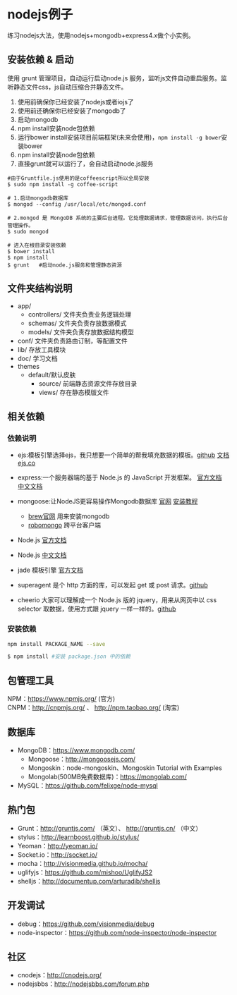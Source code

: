 # nodejs例子

练习nodejs大法，使用nodejs+mongodb+express4.x做个小实例。

## 安装依赖 & 启动

使用 grunt 管理项目，自动运行启动node.js 服务，监听js文件自动重启服务。监听静态文件css，js自动压缩合并静态文件。

1. 使用前确保你已经安装了nodejs或者iojs了
2. 使用前还确保你已经安装了mongodb了
3. 启动mongodb
4. npm install安装node包依赖
5. 运行bower install安装项目前端框架(未来会使用)，`npm install -g bower`安装bower
6. npm install安装node包依赖
7. 直接grunt就可以运行了，会自动启动node.js服务

```shell
#由于Gruntfile.js使用的是coffeescript所以全局安装
$ sudo npm install -g coffee-script

# 1.启动mongodb数据库
$ mongod --config /usr/local/etc/mongod.conf

# 2.mongod 是 MongoDB 系统的主要后台进程。它处理数据请求，管理数据访问，执行后台管理操作。
$ sudo mongod

# 进入在根目录安装依赖
$ bower install
$ npm install
$ grunt   #启动node.js服务和管理静态资源

```


## 文件夹结构说明

- app/ 
    + controllers/ 文件夹负责业务逻辑处理
    + schemas/ 文件夹负责存放数据模式
    + models/ 文件夹负责存放数据结构模型
- conf/ 文件夹负责路由订制，等配置文件
- lib/ 存放工具模块
- doc/ 学习文档
- themes
    + default/默认皮肤
        * source/ 前端静态资源文件存放目录
        * views/ 存在静态模版文件


## 相关依赖

### 依赖说明

- ejs:模板引擎选择ejs，我只想要一个简单的帮我填充数据的模板。[github](https://github.com/tj/ejs) [文档](http://www.embeddedjs.com/) [ejs.co](http://ejs.co/)
- express:一个服务器端的基于 Node.js 的 JavaScript 开发框架。 [官方文档](http://expressjs.com/) [中文文档](http://expressjs.jser.us/)  
- mongoose:让NodeJS更容易操作Mongodb数据库 [官网](http://mongoosejs.com/) [安装教程](http://docs.mongodb.org/manual/tutorial/install-mongodb-on-os-x/) 
    + [brew官网](http://brew.sh/index_zh-cn.html) 用来安装mongodb
    + [robomongo](http://www.robomongo.org/) 跨平台客户端

- Node.js [官方文档](http://nodejs.org/api/)
- Node.js [中文文档](http://nodejs.jsbin.cn/api/)
- jade 模板引擎 [官方文档](http://jade-lang.com/) 
- superagent 是个 http 方面的库，可以发起 get 或 post 请求。[github](http://visionmedia.github.io/superagent/)
- cheerio 大家可以理解成一个 Node.js 版的 jquery，用来从网页中以 css selector 取数据，使用方式跟 jquery 一样一样的。[github](https://github.com/cheeriojs/cheerio )

### 安装依赖

```bash
npm install PACKAGE_NAME --save 

$ npm install #安装 package.json 中的依赖
```

## 包管理工具

NPM：https://www.npmjs.org/ (官方)  
CNPM：http://cnpmjs.org/ 、 http://npm.taobao.org/ (淘宝)


## 数据库

- MongoDB：https://www.mongodb.com/
    - Mongoose：http://mongoosejs.com/
    - Mongoskin：node-mongoskin、Mongoskin Tutorial with Examples
    - Mongolab(500MB免费数据库)：https://mongolab.com/
- MySQL：https://github.com/felixge/node-mysql

## 热门包

- Grunt：http://gruntjs.com/ （英文）、 http://gruntjs.cn/ （中文）
- stylus：http://learnboost.github.io/stylus/
- Yeoman：http://yeoman.io/
- Socket.io：http://socket.io/
- mocha：http://visionmedia.github.io/mocha/
- uglifyjs：https://github.com/mishoo/UglifyJS2
- shelljs：http://documentup.com/arturadib/shelljs

## 开发调试

- debug：https://github.com/visionmedia/debug
- node-inspector：https://github.com/node-inspector/node-inspector

## 社区

- cnodejs：http://cnodejs.org/
- nodejsbbs：http://nodejsbbs.com/forum.php

